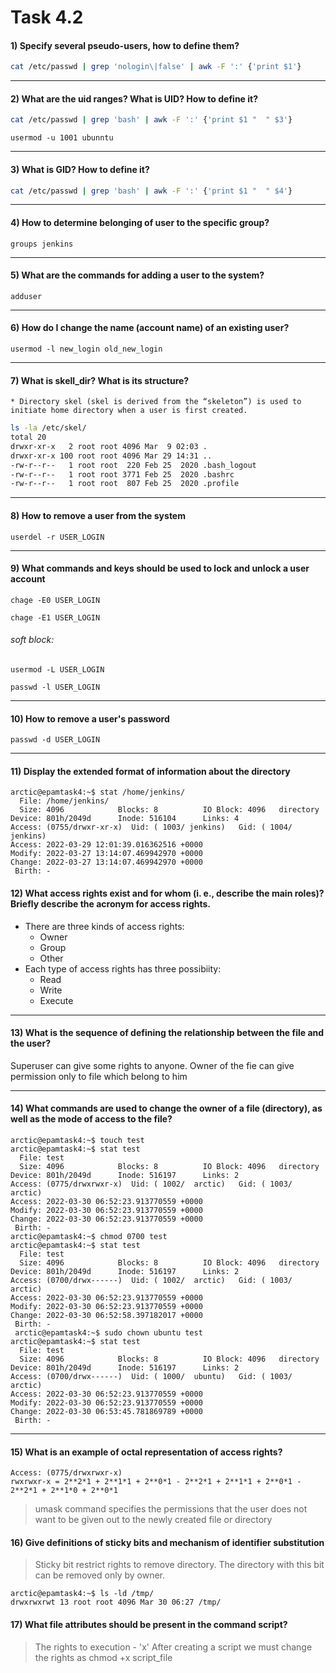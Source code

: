 # Task 4.2

#### 1) Specify several pseudo-users, how to define them?

```sh
cat /etc/passwd | grep 'nologin\|false' | awk -F ':' {'print $1'}
```
***
#### 2) What are the uid ranges? What is UID? How to define it?
```sh
cat /etc/passwd | grep 'bash' | awk -F ':' {'print $1 "  " $3'}
```
```shell
usermod -u 1001 ubunntu
```
***
#### 3) What is GID? How to define it?
```sh
cat /etc/passwd | grep 'bash' | awk -F ':' {'print $1 "  " $4'}
```
***
#### 4) How to determine belonging of user to the specific group?
```shell
groups jenkins
```
***
#### 5) What are the commands for adding a user to the system?
```shell
adduser 
```
***
#### 6) How do I change the name (account name) of an existing user?
```shell
usermod -l new_login old_new_login
```
***
#### 7) What is skell_dir? What is its structure?
    * Directory skel (skel is derived from the “skeleton”) is used to initiate home directory when a user is first created.
```sh
ls -la /etc/skel/
total 20
drwxr-xr-x   2 root root 4096 Mar  9 02:03 .
drwxr-xr-x 100 root root 4096 Mar 29 14:31 ..
-rw-r--r--   1 root root  220 Feb 25  2020 .bash_logout
-rw-r--r--   1 root root 3771 Feb 25  2020 .bashrc
-rw-r--r--   1 root root  807 Feb 25  2020 .profile
```
***
#### 8) How to remove a user from the system
```shell
userdel -r USER_LOGIN
```
***
#### 9) What commands and keys should be used to lock and unlock a user account
```shell
chage -E0 USER_LOGIN
```
```shell
chage -E1 USER_LOGIN
```
###### soft block:
```shell
usermod -L USER_LOGIN
```
```shell
passwd -l USER_LOGIN
```
***
#### 10) How to remove a user's password
```shell
passwd -d USER_LOGIN
```
***
#### 11) Display the extended format of information about the directory

```shell
arctic@epamtask4:~$ stat /home/jenkins/
  File: /home/jenkins/
  Size: 4096            Blocks: 8          IO Block: 4096   directory
Device: 801h/2049d      Inode: 516104      Links: 4
Access: (0755/drwxr-xr-x)  Uid: ( 1003/ jenkins)   Gid: ( 1004/ jenkins)
Access: 2022-03-29 12:01:39.016362516 +0000
Modify: 2022-03-27 13:14:07.469942970 +0000
Change: 2022-03-27 13:14:07.469942970 +0000
 Birth: -
```

#### 12) What access rights exist and for whom (i. e., describe the main roles)? Briefly describe the acronym for access rights.

* There are three kinds of access rights:
    - Owner
    - Group
    - Other
* Each type of access rights has three possibiity:
    - Read
    - Write
    - Execute

***
#### 13) What is the sequence of defining the relationship between the file and the user?

Superuser can give some rights to anyone.
Owner of the fie can give permission only to file which belong to him

***

#### 14) What commands are used to change the owner of a file (directory), as well as the mode of access to the file?
```shell
arctic@epamtask4:~$ touch test
arctic@epamtask4:~$ stat test
  File: test
  Size: 4096            Blocks: 8          IO Block: 4096   directory
Device: 801h/2049d      Inode: 516197      Links: 2
Access: (0775/drwxrwxr-x)  Uid: ( 1002/  arctic)   Gid: ( 1003/  arctic)
Access: 2022-03-30 06:52:23.913770559 +0000
Modify: 2022-03-30 06:52:23.913770559 +0000
Change: 2022-03-30 06:52:23.913770559 +0000
 Birth: -
arctic@epamtask4:~$ chmod 0700 test
arctic@epamtask4:~$ stat test
  File: test
  Size: 4096            Blocks: 8          IO Block: 4096   directory
Device: 801h/2049d      Inode: 516197      Links: 2
Access: (0700/drwx------)  Uid: ( 1002/  arctic)   Gid: ( 1003/  arctic)
Access: 2022-03-30 06:52:23.913770559 +0000
Modify: 2022-03-30 06:52:23.913770559 +0000
Change: 2022-03-30 06:52:58.397182017 +0000
 Birth: -
 arctic@epamtask4:~$ sudo chown ubuntu test
arctic@epamtask4:~$ stat test
  File: test
  Size: 4096            Blocks: 8          IO Block: 4096   directory
Device: 801h/2049d      Inode: 516197      Links: 2
Access: (0700/drwx------)  Uid: ( 1000/  ubuntu)   Gid: ( 1003/  arctic)
Access: 2022-03-30 06:52:23.913770559 +0000
Modify: 2022-03-30 06:52:23.913770559 +0000
Change: 2022-03-30 06:53:45.781869789 +0000
 Birth: -
```
***
#### 15) What is an example of octal representation of access rights? 
```shell
Access: (0775/drwxrwxr-x)
rwxrwxr-x = 2**2*1 + 2**1*1 + 2**0*1 - 2**2*1 + 2**1*1 + 2**0*1 - 2**2*1 + 2**1*0 + 2**0*1
```
> umask command specifies the permissions that the user does not want to be given out to the newly created file or directory

#### 16) Give definitions of sticky bits and mechanism of identifier substitution

> Sticky bit restrict rights to remove directory. The directory with this bit can be removed only by owner.

```shell
arctic@epamtask4:~$ ls -ld /tmp/
drwxrwxrwt 13 root root 4096 Mar 30 06:27 /tmp/
```
#### 17) What file attributes should be present in the command script?

> The rights to execution - 'x'
> After creating a script we must change the rights as chmod +x script_file